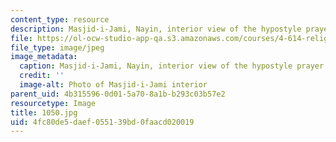 ```yaml
---
content_type: resource
description: Masjid-i-Jami, Nayin, interior view of the hypostyle prayer hall.
file: https://ol-ocw-studio-app-qa.s3.amazonaws.com/courses/4-614-religious-architecture-and-islamic-cultures-fall-2002/4fc80de5daef055139bd0faacd020019_1050.jpg
file_type: image/jpeg
image_metadata:
  caption: Masjid-i-Jami, Nayin, interior view of the hypostyle prayer hall.
  credit: ''
  image-alt: Photo of Masjid-i-Jami interior
parent_uid: 4b315596-0d01-5a70-8a1b-b293c03b57e2
resourcetype: Image
title: 1050.jpg
uid: 4fc80de5-daef-0551-39bd-0faacd020019
---
```

